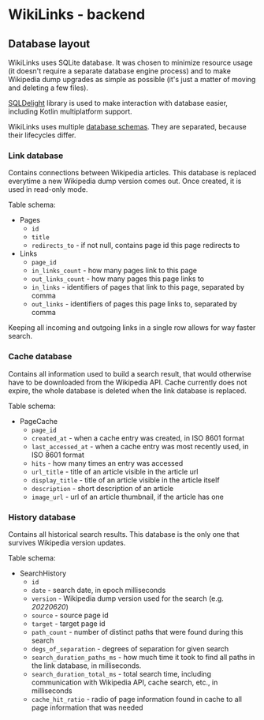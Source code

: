# WikiLinks - backend

## Database layout

WikiLinks uses SQLite database. It was chosen to minimize resource usage (it doesn't require a separate database engine
process) and to make Wikipedia dump upgrades as simple as possible (it's just a matter of moving and deleting a few
files).

[SQLDelight](https://cashapp.github.io/sqldelight/) library is used to make interaction with database easier, including
Kotlin multiplatform support.

WikiLinks uses multiple [database schemas](src/commonMain/sqldelight). They are separated, because their lifecycles
differ.

### Link database

Contains connections between Wikipedia articles. This database is replaced everytime a new Wikipedia dump version comes
out. Once created, it is used in read-only mode.

Table schema:

* Pages
    * `id`
    * `title`
    * `redirects_to` - if not null, contains page id this page redirects to
* Links
    * `page_id`
    * `in_links_count` - how many pages link to this page
    * `out_links_count` - how many pages this page links to
    * `in_links` - identifiers of pages that link to this page, separated by comma
    * `out_links` - identifiers of pages this page links to, separated by comma

Keeping all incoming and outgoing links in a single row allows for way faster search.

### Cache database

Contains all information used to build a search result, that would otherwise have to be downloaded from the Wikipedia
API. Cache currently does not expire, the whole database is deleted when the link database is replaced.

Table schema:

* PageCache
    * `page_id`
    * `created_at` - when a cache entry was created, in ISO 8601 format
    * `last_accessed_at` - when a cache entry was most recently used, in ISO 8601 format
    * `hits` - how many times an entry was accessed
    * `url_title` - title of an article visible in the article url
    * `display_title` - title of an article visible in the article itself
    * `description` - short description of an article
    * `image_url` - url of an article thumbnail, if the article has one

### History database

Contains all historical search results. This database is the only one that survives Wikipedia version updates.

Table schema:

* SearchHistory
    * `id`
    * `date` - search date, in epoch milliseconds
    * `version` - Wikipedia dump version used for the search (e.g. *20220620*)
    * `source` - source page id
    * `target` - target page id
    * `path_count` - number of distinct paths that were found during this search
    * `degs_of_separation` - degrees of separation for given search
    * `search_duration_paths_ms` - how much time it took to find all paths in the link database, in milliseconds.
    * `search_duration_total_ms` - total search time, including communication with Wikipedia API, cache search, etc., in
      milliseconds
    * `cache_hit_ratio` - radio of page information found in cache to all page information that was needed
